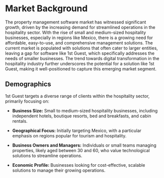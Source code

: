 # Market Background

The property management software market has witnessed significant growth, driven by the increasing demand for streamlined operations in the hospitality sector. With the rise of small and medium-sized hospitality businesses, especially in regions like Mexico, there is a growing need for affordable, easy-to-use, and comprehensive management solutions. The current market is populated with solutions that often cater to larger entities, leaving a gap for software like 1st Guest, which specifically addresses the needs of smaller businesses. The trend towards digital transformation in the hospitality industry further underscores the potential for a solution like 1st Guest, making it well-positioned to capture this emerging market segment.

## Demographics

1st Guest targets a diverse range of clients within the hospitality sector, primarily focusing on:

- **Business Size:** Small to medium-sized hospitality businesses, including independent hotels, boutique resorts, bed and breakfasts, and cabin rentals.

- **Geographical Focus:** Initially targeting Mexico, with a particular emphasis on regions popular for tourism and hospitality.

- **Business Owners and Managers:** Individuals or small teams managing properties, likely aged between 30 and 60, who value technological solutions to streamline operations.

- **Economic Profile:** Businesses looking for cost-effective, scalable solutions to manage their growing operations.
